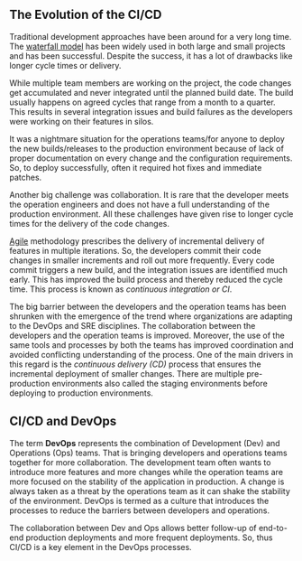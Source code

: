 ## The Evolution of the CI/CD

Traditional development approaches have been around for a very long time. The [waterfall model](https://www.linkedin.com/pulse/waterfall-model-shobika-ramasubbarayalu) has been widely used in both large and small projects and has been successful. Despite the success, it has a lot of drawbacks like longer cycle times or delivery.

While multiple team members are working on the project, the code changes get accumulated and never integrated until the planned build date. The build usually happens on agreed cycles that range from a month to a quarter. This results in several integration issues and build failures as the developers were working on their features in silos.

It was a nightmare situation for the operations teams/for anyone to deploy the new builds/releases to the production environment because of lack of proper documentation on every change and the configuration requirements. So, to deploy successfully, often it required hot fixes and immediate patches.

Another big challenge was collaboration. It is rare that the developer meets the operation engineers and does not have a full understanding of the production environment. All these challenges have given rise to longer cycle times for the delivery of the code changes.

[Agile](https://www.linkedin.com/pulse/list-popular-agile-methodologies-used-organizations) methodology prescribes the delivery of incremental delivery of features in multiple iterations. So, the developers commit their code changes in smaller increments and roll out more frequently. Every code commit triggers a new build, and the integration issues are identified much early.  This has improved the build process and thereby reduced the cycle time. This process is known as *continuous integration or CI*.

The big barrier between the developers and the operation teams has been shrunken with the emergence of the trend where organizations are adapting to the DevOps and SRE disciplines. The collaboration between the developers and the operation teams is improved. Moreover, the use of the same tools and processes by both the teams has improved coordination and avoided conflicting understanding of the process. One of the main drivers in this regard is the *continuous delivery (CD)* process that ensures the incremental deployment of smaller changes. There are multiple pre-production environments also called the staging environments before deploying to production environments.

## CI/CD and DevOps

The term **DevOps** represents the combination of Development (Dev) and Operations (Ops) teams. That is bringing developers and operations teams together for more collaboration. The development team often wants to introduce more features and more changes while the operation teams are more focused on the stability of the application in production. A change is always taken as a threat by the operations team as it can shake the stability of the environment. DevOps is termed as a culture that introduces the processes to reduce the barriers between developers and operations.

The collaboration between Dev and Ops allows better follow-up of end-to-end production deployments and more frequent deployments. So, thus CI/CD is a key element in the DevOps processes.
